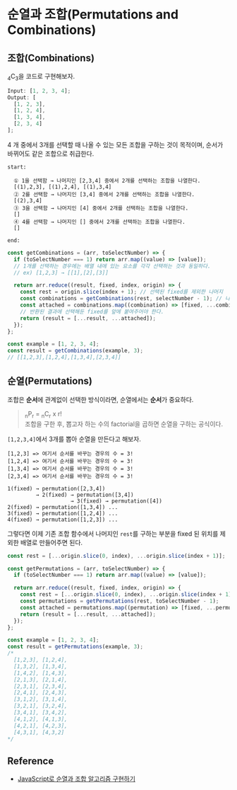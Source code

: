 # 순열과 조합(Permutations and Combinations)

## 조합(Combinations)

<sub>4</sub>C<sub>3</sub>을 코드로 구현해보자.

```javascript
Input: [1, 2, 3, 4];
Output: [
  [1, 2, 3],
  [1, 2, 4],
  [1, 3, 4],
  [2, 3, 4]
];
```

4 개 중에서 3개를 선택할 때 나올 수 있는 모든 조합을 구하는 것이 목적이며, 순서가 바뀌어도 같은 조합으로 취급한다.

```
start:

  ① 1을 선택함 → 나머지인 [2,3,4] 중에서 2개를 선택하는 조합을 나열한다.
  [(1),2,3], [(1),2,4], [(1),3,4]
  ② 2를 선택함 → 나머지인 [3,4] 중에서 2개를 선택하는 조합을 나열한다.
  [(2),3,4]
  ③ 3을 선택함 → 나머지인 [4] 중에서 2개를 선택하는 조합을 나열한다.
  []
  ④ 4를 선택함 → 나머지인 [] 중에서 2개를 선택하는 조합을 나열한다.
  []

end:
```

```javascript
const getCombinations = (arr, toSelectNumber) => {
  if (toSelectNumber === 1) return arr.map((value) => [value]);
  // 1개를 선택하는 경우에는 배열 내에 있는 요소를 각각 선택하는 것과 동일하다.
  // ex) [1,2,3] → [[1],[2],[3]]

  return arr.reduce((result, fixed, index, origin) => {
    const rest = origin.slice(index + 1); // 선택된 fixed를 제외한 나머지
    const combinations = getCombinations(rest, selectNumber - 1); // 나머지에서 현재 뽑아야 하는 개수의 보다 한 개 더 적게 선택해야 한다.
    const attached = combinations.map((combination) => [fixed, ...combination]);
    // 반환된 결과에 선택해둔 fixed를 앞에 붙여주어야 한다.
    return (result = [...result, ...attached]);
  });
};

const example = [1, 2, 3, 4];
const result = getCombinations(example, 3);
// [[1,2,3],[1,2,4],[1,3,4],[2,3,4]]
```

## 순열(Permutations)

조합은 **순서**에 관계없이 선택한 방식이라면, 순열에서는 **순서**가 중요하다.

> <sub>n</sub>P<sub>r</sub> = <sub>n</sub>C<sub>r</sub> x r!<br>
> 조합을 구한 후, 뽑고자 하는 수의 factorial을 곱하면 순열을 구하는 공식이다.

`[1,2,3,4]`에서 3개를 뽑아 순열을 만든다고 해보자.

```
[1,2,3] => 여기서 순서를 바꾸는 경우의 수 = 3!
[1,2,4] => 여기서 순서를 바꾸는 경우의 수 = 3!
[1,3,4] => 여기서 순서를 바꾸는 경우의 수 = 3!
[2,3,4] => 여기서 순서를 바꾸는 경우의 수 = 3!
```

```
1(fixed) → permutation([2,3,4])
         → 2(fixed) → permutation([3,4])
                    → 3(fixed) → permutation([4])
2(fixed) → permutation([1,3,4]) ...
3(fixed) → permutation([1,2,4]) ...
4(fixed) → permutation([1,2,3]) ...
```

그렇다면 이제 기존 조합 함수에서 나머지인 `rest`를 구하는 부분을 fixed 된 위치를 제외한 배열로 만들어주면 된다.

```javascript
const rest = [...origin.slice(0, index), ...origin.slice(index + 1)];
```

```javascript
const getPermutations = (arr, toSelectNumber) => {
  if (toSelectNumber === 1) return arr.map((value) => [value]);

  return arr.reduce((result, fixed, index, origin) => {
    const rest = [...origin.slice(0, index), ...origin.slice(index + 1)];
    const permutations = getPermutations(rest, toSelectNumber - 1);
    const attached = permutations.map((permutation) => [fixed, ...permutation]);
    return (result = [...result, ...attached]);
  });
};

const example = [1, 2, 3, 4];
const result = getPermutations(example, 3);
/*
  [1,2,3], [1,2,4],
  [1,3,2], [1,3,4],
  [1,4,2], [1,4,3],
  [2,1,3], [2,1,4],
  [2,3,1], [2,3,4],
  [2,4,1], [2,4,3],
  [3,1,2], [3,1,4],
  [3,2,1], [3,2,4],
  [3,4,1], [3,4,2],
  [4,1,2], [4,1,3],
  [4,2,1], [4,2,3],
  [4,3,1], [4,3,2]
*/
```

## Reference

- [JavaScript로 순열과 조합 알고리즘 구현하기](https://medium.com/@jun.choi.4928/javascript%EB%A1%9C-%EC%88%9C%EC%97%B4%EA%B3%BC-%EC%A1%B0%ED%95%A9-%EC%95%8C%EA%B3%A0%EB%A6%AC%EC%A6%98-%EA%B5%AC%ED%98%84%ED%95%98%EA%B8%B0-21df4b536349)
